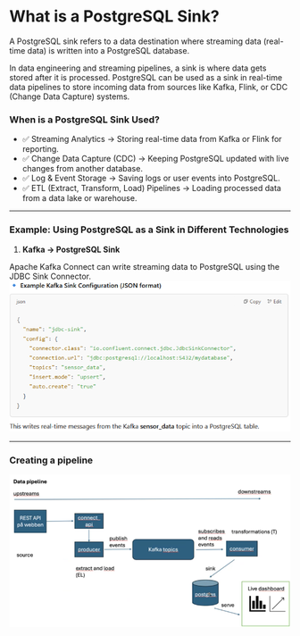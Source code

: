 # What is a PostgreSQL Sink?

A PostgreSQL sink refers to a data destination where streaming data (real-time data) is written into a PostgreSQL database.

In data engineering and streaming pipelines, a sink is where data gets stored after it is processed. PostgreSQL can be used as a sink in real-time data pipelines to store incoming data from sources like Kafka, Flink, or CDC (Change Data Capture) systems.


### When is a PostgreSQL Sink Used?

- ✅ Streaming Analytics → Storing real-time data from Kafka or Flink for reporting.
- ✅ Change Data Capture (CDC) → Keeping PostgreSQL updated with live changes from another database.
- ✅ Log & Event Storage → Saving logs or user events into PostgreSQL.
- ✅ ETL (Extract, Transform, Load) Pipelines → Loading processed data from a data lake or warehouse.

---

### Example: Using PostgreSQL as a Sink in Different Technologies

1. **Kafka → PostgreSQL Sink**

Apache Kafka Connect can write streaming data to PostgreSQL using the JDBC Sink Connector.
![alt text](images/image1.png)

---

### Creating a pipeline 
![alt text](images/image.png)



